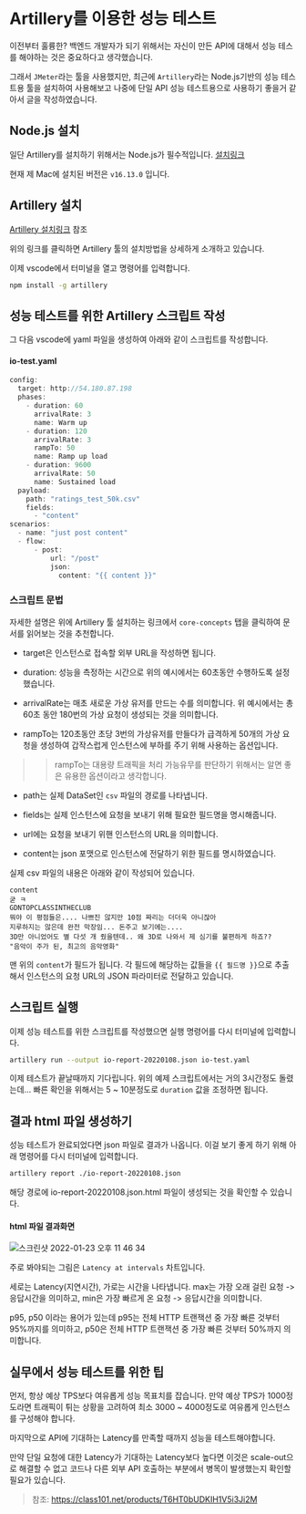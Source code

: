 # Artillery를 이용한 성능 테스트

이전부터 훌륭한? 백엔드 개발자가 되기 위해서는 자신이 만든 API에 대해서 성능 테스를 해야하는 것은 중요하다고 생각했습니다.

그래서 `JMeter`라는 툴을 사용했지만, 최근에 `Artillery`라는 Node.js기반의 성능 테스트용 툴을 설치하여 사용해보고 나중에 단일 API 성능 테스트용으로 사용하기 좋을거 같아서 글을 작성하였습니다.

## Node.js 설치

일단 Artillery를 설치하기 위해서는 Node.js가 필수적입니다. [설치링크](https://nodejs.org/ko/)

현재 제 Mac에 설치된 버전은 `v16.13.0` 입니다.


## Artillery 설치

[Artillery 설치링크](https://www.artillery.io/docs/guides/getting-started/installing-artillery) 참조

위의 링크를 클릭하면 Artillery 툴의 설치방법을 상세하게 소개하고 있습니다. 

이제 vscode에서 터미널을 열고 명령어를 입력합니다.

```bash
npm install -g artillery
```


## 성능 테스트를 위한 Artillery 스크립트 작성

그 다음 vscode에 yaml 파일을 생성하여 아래와 같이 스크립트를 작성합니다.

#### io-test.yaml

```javascript
config:
  target: http://54.180.87.198
  phases:
    - duration: 60
      arrivalRate: 3
      name: Warm up 
    - duration: 120
      arrivalRate: 3
      rampTo: 50
      name: Ramp up load
    - duration: 9600
      arrivalRate: 50
      name: Sustained load   
  payload:
    path: "ratings_test_50k.csv"
    fields:
      - "content" 
scenarios:
  - name: "just post content"
  - flow:
      - post:
          url: "/post" 
          json:
            content: "{{ content }}"     
```

### 스크립트 문법

자세한 설명은 위에 Artillery 툴 설치하는 링크에서 
`core-concepts` 탭을 클릭하여 문서를 읽어보는 것을 추천합니다.

- target은 인스턴스로 접속할 외부 URL을 작성하면 됩니다. 

- duration: 성능을 측정하는 시간으로 위의 예시에서는 60초동안 수행하도록 설정했습니다. 

- arrivalRate는 매초 새로운 가상 유저를 만드는 수를 의미합니다. 위 예시에서는 총 60초 동안 180번의 가상 요청이 생성되는 것을 의미합니다.

- rampTo는 120초동안 초당 3번의 가상유저를 만들다가 급격하게 50개의 가상 요청을 생성하여 갑작스럽게 인스턴스에 부하를 주기 위해 사용하는 옵션입니다. 

>> rampTo는 대용량 트래픽을 처리 가능유무를 판단하기 위해서는 알면 좋은 유용한 옵션이라고 생각합니다.

- path는 실제 DataSet인 `csv` 파일의 경로를 나타냅니다.

- fields는 실제 인스턴스에 요청을 보내기 위해 필요한 필드명을 명시해줍니다.

- url에는 요청을 보내기 위핸 인스턴스의 URL을 의미합니다.

- content는 json 포맷으로 인스턴스에 전달하기 위한 필드를 명시하였습니다.

실제 csv 파일의 내용은 아래와 같이 작성되어 있습니다.

```csv
content
굳 ㅋ
GDNTOPCLASSINTHECLUB
뭐야 이 평점들은.... 나쁘진 않지만 10점 짜리는 더더욱 아니잖아
지루하지는 않은데 완전 막장임... 돈주고 보기에는....
3D만 아니었어도 별 다섯 개 줬을텐데.. 왜 3D로 나와서 제 심기를 불편하게 하죠??
"음악이 주가 된, 최고의 음악영화"
```

맨 위의 `content`가 필드가 됩니다. 각 필드에 해당하는 값들을 `{{ 필드명 }}`으로 추출해서 인스턴스의 요청 URL의 JSON 파라미터로 전달하고 있습니다.

## 스크립트 실행

이제 성능 테스트를 위한 스크립트를 작성했으면 실행 명령어를 다시 터미널에 입력합니다.

```bash
artillery run --output io-report-20220108.json io-test.yaml
```

이제 테스트가 끝날때까지 기다립니다. 위의 예제 스크립트에서는 거의 3시간정도 돌렸는데... 빠른 확인을 위해서는 5 ~ 10분정도로 `duration` 값을 조정하면 됩니다.


## 결과 html 파일 생성하기

성능 테스트가 완료되었다면 json 파일로 결과가 나옵니다. 이걸 보기 좋게 하기 위해 아래 명령어를 다시 터미널에 입력합니다.

```bash
artillery report ./io-report-20220108.json
```

해당 경로에 io-report-20220108.json.html 파일이 생성되는 것을 확인할 수 있습니다.


#### html 파일 결과화면

![스크린샷 2022-01-23 오후 11 46 34](https://user-images.githubusercontent.com/22395934/150684121-7d5621cf-decd-4a00-90ce-1a212ffd402d.png)

주로 봐야되는 그림은 `Latency at intervals` 차트입니다.

세로는 Latency(지연시간), 가로는 시간을 나타냅니다.
max는 가장 오래 걸린 요청 -> 응답시간을 의미하고, min은 가장 빠르게 온 요청 -> 응답시간을 의미합니다.

p95, p50 이라는 용어가 있는데 p95는 전체 HTTP 트랜잭션 중 가장 빠른 것부터 95%까지를 의미하고, p50은 전체 HTTP 트랜잭션 중 가장 빠른 것부터 50%까지 의미합니다.

## 실무에서 성능 테스트를 위한 팁

먼저, 항상 예상 TPS보다 여유롭게 성능 목표치를 잡습니다. 만약 예상 TPS가 1000정도라면 트래픽이 튀는 상황을 고려하여 최소 3000 ~ 4000정도로 여유롭게 인스턴스를 구성해야 합니다. 

마지막으로 API에 기대하는 Latency를 만족할 때까지 성능을 테스트해야합니다.

만약 단일 요청에 대한 Latency가 기대하는 Latency보다 높다면 이것은 scale-out으로 해결할 수 없고 코드나 다른 외부 API 호출하는 부분에서 병목이 발생했는지 확인할 필요가 있습니다.

> 참조: https://class101.net/products/T6HT0bUDKIH1V5i3Ji2M 
